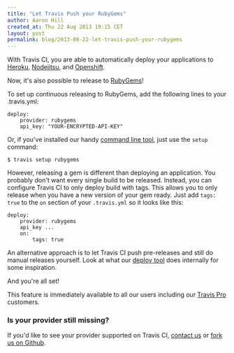 ```yaml
---
title: "Let Travis Push your RubyGems"
author: Aaron Hill
created_at: Thu 22 Aug 2013 19:15 CET
layout: post
permalink: blog/2013-08-22-let-travis-push-your-rubygems
---
```


With Travis CI, you are able to automatically deploy your applications to [Heroku](/blog/2013-07-09-introducing-continuous-deployment-to-heroku), [Nodejitsu](/blog/2013-07-22-deploy-your-apps-to-nodejitsu), and [Openshift](/blog/2013-07-25-more-deployment-goodness-announcing-openshift-support).

Now, it's also possible to release to [RubyGems](https://rubygems.org/)!

To set up continuous releasing to RubyGems, add the following lines to your .travis.yml:

    deploy:
        provider: rubygems
        api_key: "YOUR-ENCRYPTED-API-KEY"

Or, if you've installed our handy [command line tool](https://github.com/travis-ci/travis), just use the `setup` command:

    $ travis setup rubygems

However, releasing a gem is different than deploying an application. You probably don't want every single build to be released.
Instead, you can configure Travis CI to only deploy build with tags. This allows you to only release when you have a new version of your gem ready.
Just add `tags: true` to the `on` section of your `.travis.yml` so it looks like this:

    deploy:
        provider: rubygems
        api_key ...
        on:
            tags: true

An alternative approach is to let Travis CI push pre-releases and still do manual releases yourself. Look at what our [deploy tool](https://github.com/travis-ci/dpl/blob/master/dpl.gemspec#L24-L26) does internally for some inspiration.

And you're all set!

This feature is immediately available to all our users including our [Travis Pro](http://travis-ci.com) customers.

### Is your provider still missing?

If you'd like to see your provider supported on Travis CI, [contact us](mailto:support@travis-ci.org) or [fork us on Github](https://github.com/travis-ci/dpl).

